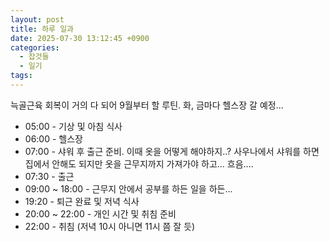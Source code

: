 ```yaml
---
layout: post
title: 하루 일과
date: 2025-07-30 13:12:45 +0900
categories:
  - 잡것들
  - 일기
tags:
---
```

늑골근육 회복이 거의 다 되어 9월부터 할 루틴. 화, 금마다 헬스장 갈 예정...

- 05:00 - 기상 및 아침 식사
- 06:00 - 헬스장
- 07:00 - 샤워 후 출근 준비. 이때 옷을 어떻게 해야하지..? 사우나에서 샤워를 하면 집에서 안해도 되지만 옷을 근무지까지 가져가야 하고... 흐음....
- 07:30 - 출근
- 09:00 ~ 18:00 - 근무지 안에서 공부를 하든 일을 하든...
- 19:20 - 퇴근 완료 및 저녁 식사
- 20:00 ~ 22:00 - 개인 시간 및 취침 준비
- 22:00 - 취침 (저녁 10시 아니면 11시 쯤 잘 듯)
